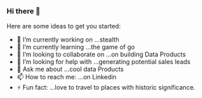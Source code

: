 ### Hi there 👋


Here are some ideas to get you started:

- 🔭 I’m currently working on ...stealth
- 🌱 I’m currently learning ...the game of go
- 👯 I’m looking to collaborate on ...on building Data Products
- 🤔 I’m looking for help with ...generating potential sales leads
- 💬 Ask me about ...cool data Products
- 📫 How to reach me: ...on Linkedin
- ⚡ Fun fact: ...love to travel to places with historic significance.
